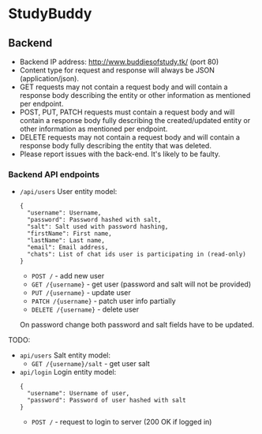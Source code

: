 # StudyBuddy

## Backend

* Backend IP address: http://www.buddiesofstudy.tk/ (port 80)
* Content type for request and response will always be JSON (application/json).
* GET requests may not contain a request body and will contain a response body describing the entity or other information as mentioned per endpoint.
* POST, PUT, PATCH requests must contain a request body and will contain a response body fully describing the created/updated entity or other information as mentioned per endpoint.
* DELETE requests may not contain a request body and will contain a response body fully describing the entity that was deleted.
* Please report issues with the back-end. It's likely to be faulty.

### Backend API endpoints
  * `/api/users`
      User entity model:
      ```      
      {
        "username": Username,
        "password": Password hashed with salt,
        "salt": Salt used with password hashing,
        "firstName": First name,
        "lastName": Last name,
        "email": Email address,
        "chats": List of chat ids user is participating in (read-only)
      }
      ```
    * `POST /` - add new user  
    * `GET /{username}` - get user (password and salt will not be provided)
    * `PUT /{username}` - update user
    * `PATCH /{username}` - patch user info partially
    * `DELETE /{username}` - delete user
    
    On password change both password and salt fields have to be updated.
  
  TODO:
  * `api/users`
    Salt entity model:
    * `GET /{username}/salt` - get user salt
  * `api/login`
    Login entity model:
    ```
    {
      "username": Username of user,
      "password": Password of user hashed with salt
    }
    ```
    * `POST /` - request to login to server (200 OK if logged in)
